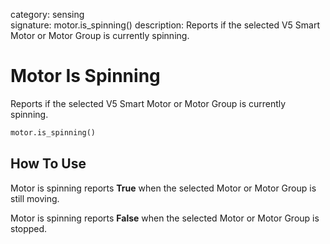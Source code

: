 category: sensing  
signature: motor.is_spinning()
description:  Reports if the selected V5 Smart Motor or Motor Group is currently spinning.

# Motor Is Spinning

Reports if the selected V5 Smart Motor or Motor Group is currently spinning.

```python
motor.is_spinning()
```

## How To Use

Motor is spinning reports **True** when the selected Motor or Motor Group is still moving.

Motor is spinning reports **False** when the selected Motor or Motor Group is stopped.


<advanced>
</advanced>
